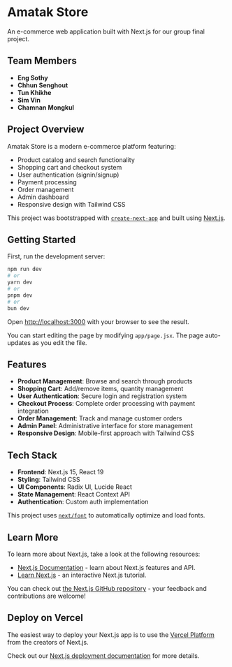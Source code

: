 # Amatak Store

An e-commerce web application built with Next.js for our group final project.

## Team Members

- **Eng Sothy**
- **Chhun Senghout**
- **Tun Khikhe**
- **Sim Vin**
- **Chamnan Mongkul**

## Project Overview

Amatak Store is a modern e-commerce platform featuring:
- Product catalog and search functionality
- Shopping cart and checkout system
- User authentication (signin/signup)
- Payment processing
- Order management
- Admin dashboard
- Responsive design with Tailwind CSS

This project was bootstrapped with [`create-next-app`](https://nextjs.org/docs/app/api-reference/cli/create-next-app) and built using [Next.js](https://nextjs.org).

## Getting Started

First, run the development server:

```bash
npm run dev
# or
yarn dev
# or
pnpm dev
# or
bun dev
```

Open [http://localhost:3000](http://localhost:3000) with your browser to see the result.

You can start editing the page by modifying `app/page.jsx`. The page auto-updates as you edit the file.

## Features

- **Product Management**: Browse and search through products
- **Shopping Cart**: Add/remove items, quantity management
- **User Authentication**: Secure login and registration system
- **Checkout Process**: Complete order processing with payment integration
- **Order Management**: Track and manage customer orders
- **Admin Panel**: Administrative interface for store management
- **Responsive Design**: Mobile-first approach with Tailwind CSS

## Tech Stack

- **Frontend**: Next.js 15, React 19
- **Styling**: Tailwind CSS
- **UI Components**: Radix UI, Lucide React
- **State Management**: React Context API
- **Authentication**: Custom auth implementation

This project uses [`next/font`](https://nextjs.org/docs/app/building-your-application/optimizing/fonts) to automatically optimize and load fonts.

## Learn More

To learn more about Next.js, take a look at the following resources:

- [Next.js Documentation](https://nextjs.org/docs) - learn about Next.js features and API.
- [Learn Next.js](https://nextjs.org/learn) - an interactive Next.js tutorial.

You can check out [the Next.js GitHub repository](https://github.com/vercel/next.js) - your feedback and contributions are welcome!

## Deploy on Vercel

The easiest way to deploy your Next.js app is to use the [Vercel Platform](https://vercel.com/new?utm_medium=default-template&filter=next.js&utm_source=create-next-app&utm_campaign=create-next-app-readme) from the creators of Next.js.

Check out our [Next.js deployment documentation](https://nextjs.org/docs/app/building-your-application/deploying) for more details.
